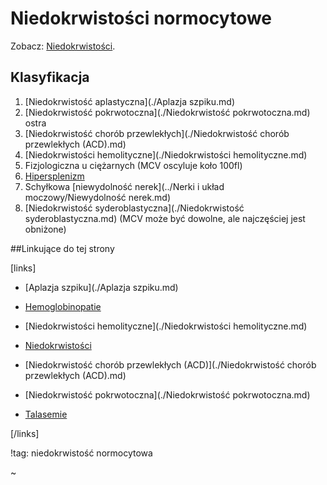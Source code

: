 # Niedokrwistości normocytowe

Zobacz: [Niedokrwistości](./Niedokrwistości.md).



## Klasyfikacja

1. [Niedokrwistość aplastyczna](./Aplazja szpiku.md)
2. [Niedokrwistość pokrwotoczna](./Niedokrwistość pokrwotoczna.md) ostra
3. [Niedokrwistość chorób przewlekłych](./Niedokrwistość chorób przewlekłych (ACD).md)
4. [Niedokrwistości hemolityczne](./Niedokrwistości hemolityczne.md)
5. Fizjologiczna u ciężarnych (MCV oscyluje koło 100fl)
6. [Hipersplenizm](./Hipersplenizm.md)
7. Schyłkowa [niewydolność nerek](../Nerki i układ moczowy/Niewydolność nerek.md)
8. [Niedokrwistość syderoblastyczna](./Niedokrwistość syderoblastyczna.md) (MCV może być dowolne, ale najczęściej jest obniżone)





##Linkujące do tej strony

[links]

- [Aplazja szpiku](./Aplazja szpiku.md)

- [Hemoglobinopatie](./Hemoglobinopatie.md)

- [Niedokrwistości hemolityczne](./Niedokrwistości hemolityczne.md)

- [Niedokrwistości](./Niedokrwistości.md)

- [Niedokrwistość chorób przewlekłych (ACD)](./Niedokrwistość chorób przewlekłych (ACD).md)

- [Niedokrwistość pokrwotoczna](./Niedokrwistość pokrwotoczna.md)

- [Talasemie](./Talasemie.md)


[/links]

!tag: niedokrwistość normocytowa

~

